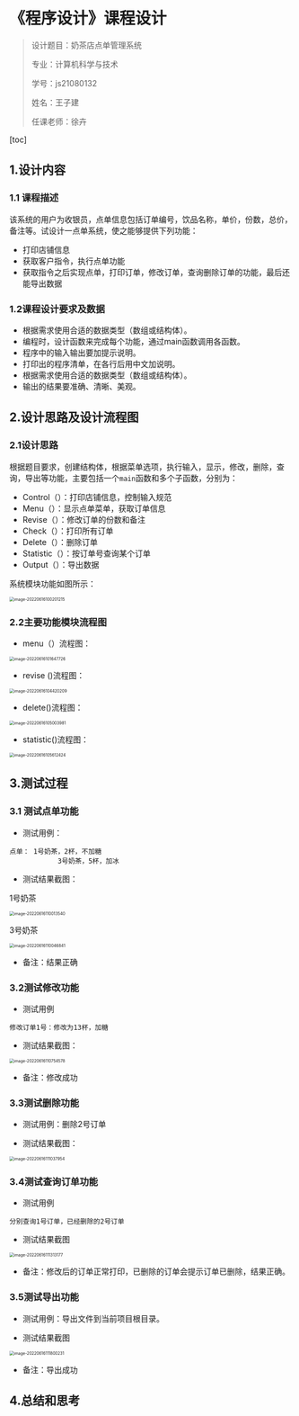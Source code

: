 # 《程序设计》课程设计

> 设计题目：奶茶店点单管理系统
>
> 专业：计算机科学与技术
>
> 学号：js21080132
>
> 姓名：王子建
>
> 任课老师：徐卉



[toc]



## 1.设计内容



### 1.1 课程描述

该系统的用户为收银员，点单信息包括订单编号，饮品名称，单价，份数，总价，备注等。试设计一点单系统，使之能够提供下列功能： 

- 打印店铺信息
- 获取客户指令，执行点单功能
- 获取指令之后实现点单，打印订单，修改订单，查询删除订单的功能，最后还能导出数据

### 1.2课程设计要求及数据

- 根据需求使用合适的数据类型（数组或结构体）。
- 编程时，设计函数来完成每个功能，通过main函数调用各函数。
- 程序中的输入输出要加提示说明。
- 打印出的程序清单，在各行后用中文加说明。
- 根据需求使用合适的数据类型（数组或结构体）。
- 输出的结果要准确、清晰、美观。



## 2.设计思路及设计流程图



### 2.1设计思路

根据题目要求，创建结构体，根据菜单选项，执行输入，显示，修改，删除，查询，导出等功能，主要包括一个`main`函数和多个子函数，分别为：

- Control（）：打印店铺信息，控制输入规范
- Menu（）：显示点单菜单，获取订单信息
- Revise（）：修改订单的份数和备注
- Check（）：打印所有订单
- Delete（）：删除订单
- Statistic（）：按订单号查询某个订单
- Output（）：导出数据

系统模块功能如图所示：

<img src="/Users/wzj/Library/Application Support/typora-user-images/image-20220616100201215.png" alt="image-20220616100201215" style="zoom:50%;" />



### 2.2主要功能模块流程图


- menu（）流程图：

  

<img src="/Users/wzj/Library/Application Support/typora-user-images/image-20220616101647726.png" alt="image-20220616101647726" style="zoom:50%;" />



- revise ()流程图：



<img src="/Users/wzj/Library/Application Support/typora-user-images/image-20220616104420209.png" alt="image-20220616104420209" style="zoom:50%;" />



- delete()流程图：



<img src="/Users/wzj/Library/Application Support/typora-user-images/image-20220616105003981.png" alt="image-20220616105003981" style="zoom:50%;" />



- statistic()流程图：



<img src="/Users/wzj/Library/Application Support/typora-user-images/image-20220616105612424.png" alt="image-20220616105612424" style="zoom:50%;" />





## 3.测试过程

### 3.1 测试点单功能

- 测试用例：

```
点单： 1号奶茶，2杯，不加糖
			3号奶茶，5杯，加冰
```

- 测试结果截图：

1号奶茶

<img src="/Users/wzj/Library/Application Support/typora-user-images/image-20220616110013540.png" alt="image-20220616110013540" style="zoom:50%;" />

3号奶茶

<img src="/Users/wzj/Library/Application Support/typora-user-images/image-20220616110046841.png" alt="image-20220616110046841" style="zoom:50%;" />



- 备注：结果正确




### 3.2测试修改功能

- 测试用例

```
修改订单1号：修改为13杯，加糖
```

- 测试结果截图：

<img src="/Users/wzj/Library/Application Support/typora-user-images/image-20220616110754578.png" alt="image-20220616110754578" style="zoom:50%;" />

- 备注：修改成功



### 3.3测试删除功能

- 测试用例：删除2号订单

- 测试结果截图：

<img src="/Users/wzj/Library/Application Support/typora-user-images/image-20220616111037954.png" alt="image-20220616111037954" style="zoom:50%;" />



### 3.4测试查询订单功能

- 测试用例
  
```
分别查询1号订单，已经删除的2号订单
```

- 测试结果截图

<img src="/Users/wzj/Library/Application Support/typora-user-images/image-20220616111313177.png" alt="image-20220616111313177" style="zoom:50%;" />


- 备注：修改后的订单正常打印，已删除的订单会提示订单已删除，结果正确。



### 3.5测试导出功能

- 测试用例：导出文件到当前项目根目录。

- 测试结果截图

<img src="/Users/wzj/Library/Application Support/typora-user-images/image-20220616111800231.png" alt="image-20220616111800231" style="zoom:50%;" />

- 备注：导出成功




## 4.总结和思考
